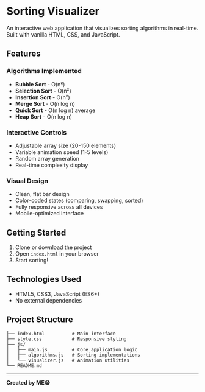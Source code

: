 # Sorting Visualizer

An interactive web application that visualizes sorting algorithms in real-time. Built with vanilla HTML, CSS, and JavaScript.

## Features

### Algorithms Implemented
- **Bubble Sort** - O(n²) 
- **Selection Sort** - O(n²)
- **Insertion Sort** - O(n²) 
- **Merge Sort** - O(n log n)
- **Quick Sort** - O(n log n) average
- **Heap Sort** - O(n log n)

### Interactive Controls
- Adjustable array size (20-150 elements)
- Variable animation speed (1-5 levels)
- Random array generation
- Real-time complexity display

### Visual Design
- Clean, flat bar design
- Color-coded states (comparing, swapping, sorted)
- Fully responsive across all devices
- Mobile-optimized interface

## Getting Started

1. Clone or download the project
2. Open `index.html` in your browser
3. Start sorting!

## Technologies Used
- HTML5, CSS3, JavaScript (ES6+)
- No external dependencies

## Project Structure
```
├── index.html          # Main interface
├── style.css           # Responsive styling  
├── js/
│   ├── main.js         # Core application logic
│   ├── algorithms.js   # Sorting implementations
│   └── visualizer.js   # Animation utilities
└── README.md
```

---
**Created by ME😁**



